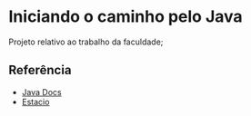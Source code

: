 
# Iniciando o caminho pelo Java

Projeto relativo ao trabalho da faculdade;


## Referência

 - [Java Docs](https://www.java.com/pt-BR/)
 - [Estacio](https://estacio.br/#!)
